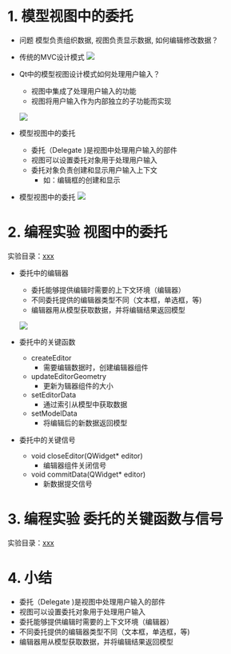 # 1. 模型视图中的委托
- 问题
    模型负责组织数据, 视图负责显示数据, 如何编辑修改数据？

- 传统的MVC设计模式
    ![](vx_images/.png)

- Qt中的模型视图设计模式如何处理用户输入？
    - 视图中集成了处理用户输入的功能
    - 视图将用户输入作为内部独立的子功能而实现

    ![](vx_images/.png)

- 模型视图中的委托
    - 委托（Delegate )是视图中处理用户输入的部件
    - 视图可以设置委托对象用于处理用户输入
    - 委托对象负责创建和显示用户输入上下文
        - 如：编辑框的创建和显示

- 模型视图中的委托
    ![](vx_images/.png)

# 2. 编程实验 视图中的委托
实验目录：[xxx](vx_attachments\xxx)

- 委托中的编辑器
    - 委托能够提供编辑时需要的上下文环境（编辑器）
    - 不同委托提供的编辑器类型不同（文本框，单选框，等)
    - 编辑器用从模型获取数据，并将编辑结果返回模型

    ![](vx_images/.png)

- 委托中的关键函数
    - createEditor
        - 需要编辑数据时，创建编辑器组件
    - updateEditorGeometry
        - 更新为辑器组件的大小
    - setEditorData
        - 通过索引从模型中获取数据
    - setModelData
        - 将编辑后的新数据返回模型

- 委托中的关键信号
    - void closeEditor(QWidget* editor)
        - 编辑器组件关闭信号
    - void commitData(QWidget* editor)
        - 新数据提交信号

# 3. 编程实验 委托的关键函数与信号
实验目录：[xxx](vx_attachments\xxx)

# 4. 小结
- 委托（Delegate )是视图中处理用户输入的部件
- 视图可以设置委托对象用于处理用户输入
- 委托能够提供编辑时需要的上下文环境（编辑器）
- 不同委托提供的编辑器类型不同（文本框，单选框，等)
- 编辑器用从模型获取数据，并将编辑结果返回模型

